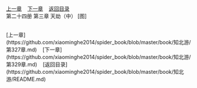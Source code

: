 
[上一章](https://github.com/xiaominghe2014/spider_book/blob/master/book/知北游/第327章.md)&nbsp;&nbsp;&nbsp;&nbsp;[下一章](https://github.com/xiaominghe2014/spider_book/blob/master/book/知北游/第329章.md)&nbsp;&nbsp;&nbsp;&nbsp;[返回目录](https://github.com/xiaominghe2014/spider_book/blob/master/book/知北游/README.md)
<br /> 第二十四册 第三章 天劫（中） [图]<br />
    
  <br />
[上一章](https://github.com/xiaominghe2014/spider_book/blob/master/book/知北游/第327章.md)&nbsp;&nbsp;&nbsp;&nbsp;[下一章](https://github.com/xiaominghe2014/spider_book/blob/master/book/知北游/第329章.md)&nbsp;&nbsp;&nbsp;&nbsp;[返回目录](https://github.com/xiaominghe2014/spider_book/blob/master/book/知北游/README.md)
